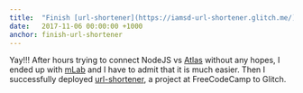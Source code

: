 ```yaml
---
title:  "Finish [url-shortener](https://iamsd-url-shortener.glitch.me/), my first MongoDB-NodeJS app"
date:   2017-11-06 00:00:00 +1000
anchor: finish-url-shortener
---
```

Yay!!! After hours trying to connect NodeJS vs [Atlas](https://www.mongodb.com/cloud/atlas) without any hopes, I ended up with [mLab](https://mlab.com/home) and I have to admit that it is much easier. Then I successfully deployed [url-shortener](https://iamsd-url-shortener.glitch.me/), a project at FreeCodeCamp to Glitch. 
